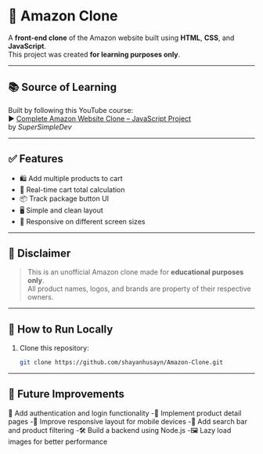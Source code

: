 # 🛒 Amazon Clone

A **front-end clone** of the Amazon website built using **HTML**, **CSS**, and **JavaScript**.  
This project was created **for learning purposes only**.

---

## 📚 Source of Learning

Built by following this YouTube course:  
▶️ [Complete Amazon Website Clone – JavaScript Project](https://www.youtube.com/watch?v=EerdGm-ehJQ&t=57560s)  
by *SuperSimpleDev*

---

## ✅ Features

- 🛍️ Add multiple products to cart  
- 💸 Real-time cart total calculation  
- 📦 Track package button UI  
- 🖥️ Simple and clean layout  
- 📱 Responsive on different screen sizes

---

## 🛑 Disclaimer

> This is an unofficial Amazon clone made for **educational purposes only**.  
> All product names, logos, and brands are property of their respective owners.

---

## 🚀 How to Run Locally

1. Clone this repository:
   ```bash
   git clone https://github.com/shayanhusayn/Amazon-Clone.git

---

## 🔧 Future Improvements

🔐 Add authentication and login functionality
-🧾 Implement product detail pages
-📱 Improve responsive layout for mobile devices
-🔎 Add search bar and product filtering
-🛠️ Build a backend using Node.js
-🖼️ Lazy load images for better performance



